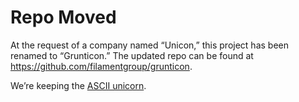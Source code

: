 # Repo Moved

At the request of a company named “Unicon,” this project has been renamed to “Grunticon.” The updated repo can be found at <a href="https://github.com/filamentgroup/grunticon">https://github.com/filamentgroup/grunticon</a>.

We’re keeping the <a href="https://github.com/filamentgroup/grunticon#grunticon">ASCII unicorn</a>.